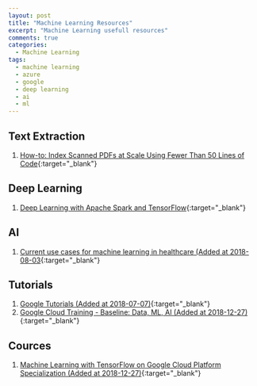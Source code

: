 ```yaml
---
layout: post
title: "Machine Learning Resources"
excerpt: "Machine Learning usefull resources"
comments: true
categories:
  - Machine Learning
tags: 
  - machine learning
  - azure
  - google
  - deep learning
  - ai
  - ml
---
```


## Text Extraction

1. [How-to: Index Scanned PDFs at Scale Using Fewer Than 50 Lines of Code](http://blog.cloudera.com/blog/2015/10/how-to-index-scanned-pdfs-at-scale-using-fewer-than-50-lines-of-code/){:target="_blank"}

## Deep Learning

1. [Deep Learning with Apache Spark and TensorFlow](https://databricks.com/blog/2016/01/25/deep-learning-with-apache-spark-and-tensorflow.html){:target="_blank"}

## AI

1. [Current use cases for machine learning in healthcare (Added at 2018-08-03](https://azure.microsoft.com/en-us/blog/current-use-cases-for-machine-learning-in-healthcare/?utm_source=vs_developer_news&utm_medium=referral){:target="_blank"}

## Tutorials

1. [Google Tutorials (Added at 2018-07-07)](https://google.qwiklabs.com/catalog?locale=en){:target="_blank"}
1. [Google Cloud Training - Baseline: Data, ML, AI (Added at 2018-12-27)](https://google.qwiklabs.com/quests/34?qlcampaign=77-618-wwdml-36&mkt_tok=eyJpIjoiTTJWa01HRTFPRFk0WXpNdyIsInQiOiI1alpiQzJqMWtXbmFiaStjYjdsalVlaDA3eVJiMCtvd25BcGtuc3RhZ1kwZFJUTFhxWVpkbWNncHRMS29CSTNlVjBKOXNYZUREdGNLNmltTG5VSUNHMklTZndOdkQ5OXUrbnB4RlRQUlB5dlwvRktiVDlKekZcL0F0XC9cLzZKTm1Qa2Z2dTVhbUY0MzlycFRcLzAwTGQ2ZVJtQT09In0%3D){:target="_blank"}

## Cources

1. [Machine Learning with TensorFlow on Google Cloud Platform Specialization (Added at 2018-12-27)](https://www.coursera.org/specializations/machine-learning-tensorflow-gcp?action=enroll&authMode=login){:target="_blank"}
